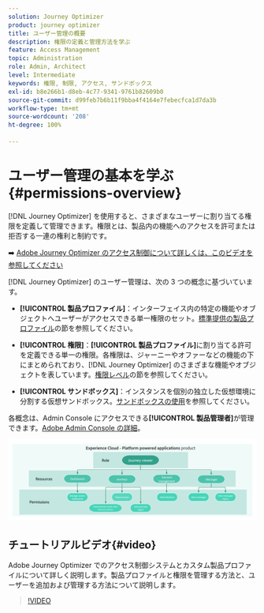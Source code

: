 ```yaml
---
solution: Journey Optimizer
product: journey optimizer
title: ユーザー管理の概要
description: 権限の定義と管理方法を学ぶ
feature: Access Management
topic: Administration
role: Admin, Architect
level: Intermediate
keywords: 権限, 制限, アクセス, サンドボックス
exl-id: b8e266b1-d8eb-4c77-9341-9761b82609b0
source-git-commit: d99feb7b6b11f9bba4f4164e7febecfca1d7da3b
workflow-type: tm+mt
source-wordcount: '208'
ht-degree: 100%

---
```


# ユーザー管理の基本を学ぶ {#permissions-overview}

[!DNL Journey Optimizer] を使用すると、さまざまなユーザーに割り当てる権限を定義して管理できます。権限とは、製品内の機能へのアクセスを許可または拒否する一連の権利と制約です。

➡️ [Adobe Journey Optimizer のアクセス制御について詳しくは、このビデオを参照してください](#video)

[!DNL Journey Optimizer] のユーザー管理は、次の 3 つの概念に基づいています。

* **[!UICONTROL 製品プロファイル]**：インターフェイス内の特定の機能やオブジェクトへユーザーがアクセスできる単一権限のセット。[標準提供の製品プロファイル](ootb-product-profiles.md)の節を参照してください。

* **[!UICONTROL 権限]**：**[!UICONTROL 製品プロファイル]**&#x200B;に割り当てる許可を定義できる単一の権限。各権限は、ジャーニーやオファーなどの機能の下にまとめられており、[!DNL Journey Optimizer] のさまざまな機能やオブジェクトを表しています。[権限レベル](high-low-permissions.md)の節を参照してください。

* **[!UICONTROL サンドボックス]**：インスタンスを個別の独立した仮想環境に分割する仮想サンドボックス。[サンドボックスの使用](sandboxes.md)を参照してください。

各概念は、Admin Console にアクセスできる&#x200B;**[!UICONTROL 製品管理者]**&#x200B;が管理できます。[Adobe Admin Console の詳細](https://helpx.adobe.com/jp/enterprise/managing/user-guide.html)。

![](assets/do-not-localize/permissions_2.png)

## チュートリアルビデオ{#video}

Adobe Journey Optimizer でのアクセス制御システムとカスタム製品プロファイルについて詳しく説明します。製品プロファイルと権限を管理する方法と、ユーザーを追加および管理する方法について説明します。

>[!VIDEO](https://video.tv.adobe.com/v/333998?quality=12)
